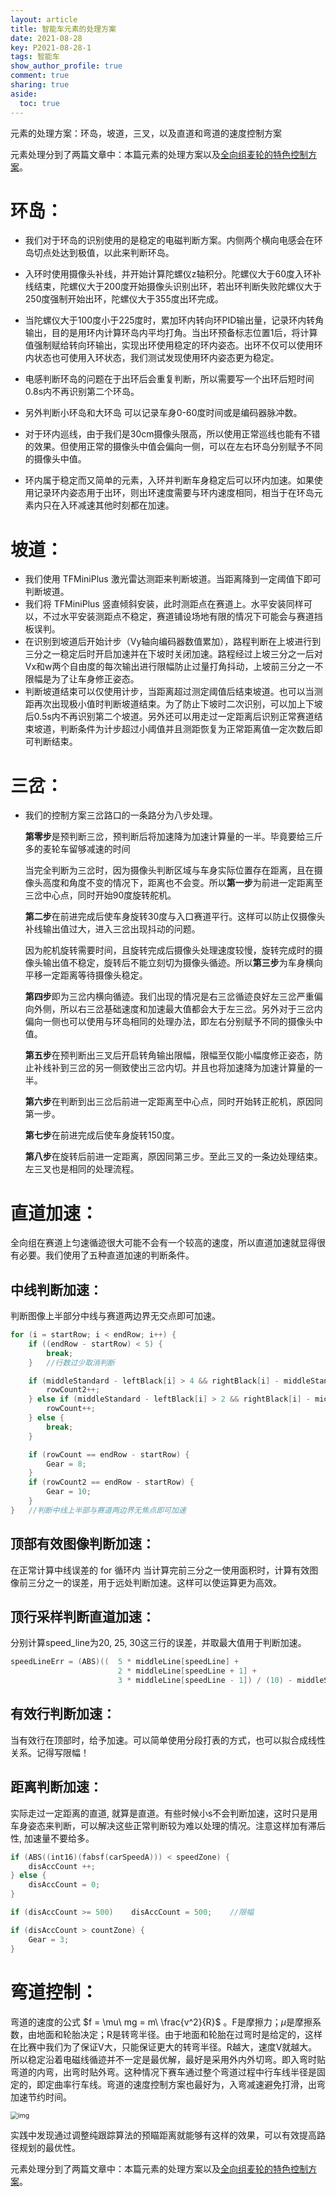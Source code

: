```yaml
---
layout: article
title: 智能车元素的处理方案
date: 2021-08-28
key: P2021-08-28-1
tags: 智能车
show_author_profile: true
comment: true
sharing: true
aside:
  toc: true
---
```


元素的处理方案：环岛，坡道，三叉，以及直道和弯道的速度控制方案

<!--more-->

元素处理分到了两篇文章中：本篇元素的处理方案以及[全向组麦轮的特色控制方案](https://ittuann.github.io/2021/08/28/CarSpControl.html)。

# 环岛：

- 我们对于环岛的识别使用的是稳定的电磁判断方案。内侧两个横向电感会在环岛切点处达到极值，以此来判断环岛。

- 入环时使用摄像头补线，并开始计算陀螺仪z轴积分。陀螺仪大于60度入环补线结束，陀螺仪大于200度开始摄像头识别出环，若出环判断失败陀螺仪大于250度强制开始出环，陀螺仪大于355度出环完成。

- 当陀螺仪大于100度小于225度时，累加环内转向环PID输出量，记录环内转角输出，目的是用环内计算环岛内平均打角。当出环预备标志位置1后，将计算值强制赋给转向环输出，实现出环使用稳定的环内姿态。出环不仅可以使用环内状态也可使用入环状态，我们测试发现使用环内姿态更为稳定。

- 电感判断环岛的问题在于出环后会重复判断，所以需要写一个出环后短时间0.8s内不再识别第二个环岛。

- 另外判断小环岛和大环岛 可以记录车身0-60度时间或是编码器脉冲数。
- 对于环内巡线，由于我们是30cm摄像头限高，所以使用正常巡线也能有不错的效果。但使用正常的摄像头中值会偏向一侧，可以在左右环岛分别赋予不同的摄像头中值。

- 环内属于稳定而又简单的元素，入环并判断车身稳定后可以环内加速。如果使用记录环内姿态用于出环，则出环速度需要与环内速度相同，相当于在环岛元素内只在入环减速其他时刻都在加速。

# 坡道：

- 我们使用 TFMiniPlus 激光雷达测距来判断坡道。当距离降到一定阈值下即可判断坡道。
- 我们将 TFMiniPlus 竖直倾斜安装，此时测距点在赛道上。水平安装同样可以，不过水平安装测距点不稳定，赛道铺设场地有限的情况下可能会与赛道挡板误判。
- 在识别到坡道后开始计步（Vy轴向编码器数值累加），路程判断在上坡进行到三分之一稳定后时开启加速并在下坡时关闭加速。路程经过上坡三分之一后对Vx和w两个自由度的每次输出进行限幅防止过量打角抖动，上坡前三分之一不限幅是为了让车身修正姿态。
- 判断坡道结束可以仅使用计步，当距离超过测定阈值后结束坡道。也可以当测距再次出现极小值时判断坡道结束。为了防止下坡时二次识别，可以加上下坡后0.5s内不再识别第二个坡道。另外还可以用走过一定距离后识别正常赛道结束坡道，判断条件为计步超过小阈值并且测距恢复为正常距离值一定次数后即可判断结束。

# 三岔：

- 我们的控制方案三岔路口的一条路分为八步处理。

  **第零步**是预判断三岔，预判断后将加速降为加速计算量的一半。毕竟要给三斤多的麦轮车留够减速的时间

  当完全判断为三岔时，因为摄像头判断区域与车身实际位置存在距离，且在摄像头高度和角度不变的情况下，距离也不会变。所以**第一步**为前进一定距离至三岔中心点，同时开始90度旋转舵机。

  **第二步**在前进完成后使车身旋转30度与入口赛道平行。这样可以防止仅摄像头补线输出值过大，进入三岔出现抖动的问题。

  因为舵机旋转需要时间，且旋转完成后摄像头处理速度较慢，旋转完成时的摄像头输出值不稳定，旋转后不能立刻切为摄像头循迹。所以**第三步**为车身横向平移一定距离等待摄像头稳定。

  **第四步**即为三岔内横向循迹。我们出现的情况是右三岔循迹良好左三岔严重偏向外侧，所以右三岔基础速度和加速最大值都会大于左三岔。另外对于三岔内偏向一侧也可以使用与环岛相同的处理办法，即左右分别赋予不同的摄像头中值。

  **第五步**在预判断出三叉后开启转角输出限幅，限幅至仅能小幅度修正姿态，防止补线补到三岔的另一侧致使出三岔内切。并且也将加速降为加速计算量的一半。

  **第六步**在判断到出三岔后前进一定距离至中心点，同时开始转正舵机，原因同第一步。

  **第七步**在前进完成后使车身旋转150度。

  **第八步**在旋转后前进一定距离，原因同第三步。至此三叉的一条边处理结束。左三叉也是相同的处理流程。

# 直道加速：

​全向组在赛道上匀速循迹很大可能不会有一个较高的速度，所以直道加速就显得很有必要。我们使用了五种直道加速的判断条件。

## 中线判断加速：

判断图像上半部分中线与赛道两边界无交点即可加速。

```c
for (i = startRow; i < endRow; i++) {
    if ((endRow - startRow) < 5) {
        break;
    }   //行数过少取消判断

    if (middleStandard - leftBlack[i] > 4 && rightBlack[i] - middleStandard > 4) {
        rowCount2++;
    } else if (middleStandard - leftBlack[i] > 2 && rightBlack[i] - middleStandard > 2) {
        rowCount++;
    } else {
        break;
    }

    if (rowCount == endRow - startRow) {
        Gear = 8;
    }
    if (rowCount2 == endRow - startRow) {
        Gear = 10;
    }
}   //判断中线上半部与赛道两边界无焦点即可加速
```

## 顶部有效图像判断加速：

在正常计算中线误差的 for 循环内 当计算完前三分之一使用面积时，计算有效图像前三分之一的误差，用于远处判断加速。这样可以使运算更为高效。

## 顶行采样判断直道加速：

分别计算speed_line为20, 25, 30这三行的误差，并取最大值用于判断加速。

```c
speedLineErr = (ABS)((  5 * middleLine[speedLine] +
                        2 * middleLine[speedLine + 1] +
                        3 * middleLine[speedLine - 1]) / (10) - middleStandard);
```

## 有效行判断加速：

当有效行在顶部时，给予加速。可以简单使用分段打表的方式，也可以拟合成线性关系。记得写限幅！

## 距离判断加速：

实际走过一定距离的直道, 就算是直道。有些时候小s不会判断加速，这时只是用车身姿态来判断，可以解决这些正常判断较为难以处理的情况。注意这样加有滞后性, 加速量不要给多。

```c
if (ABS((int16)(fabsf(carSpeedA))) < speedZone) {
    disAccCount ++;
} else {
    disAccCount = 0;
}

if (disAccCount >= 500)    disAccCount = 500;    //限幅

if (disAccCount > countZone) {
    Gear = 3;
}
```

# 弯道控制：

弯道的速度的公式 $f = \mu\ mg = m\ \frac{v^2}{R}$ 。F是摩擦力；$\mu$是摩擦系数，由地面和轮胎决定；R是转弯半径。由于地面和轮胎在过弯时是给定的，这样在比赛中我们为了保证V大，只能保证更大的转弯半径。R越大，速度V就越大。所以稳定沿着电磁线循迹并不一定是最优解，最好是采用外内外切弯。即入弯时贴弯道的内弯，出弯时贴外弯。这种情况下赛车通过整个弯道过程中行车线半径是固定的，即定曲率行车线。弯道的速度控制方案也最好为，入弯减速避免打滑，出弯加速节约时间。

<img src="https://raw.githubusercontent.com/ittuann/ittuann.github.io/main/_posts/_img/2021-08-28-CarElement1.png" alt="img" style="zoom: 75%;" />

实践中发现通过调整纯跟踪算法的预瞄距离就能够有这样的效果，可以有效提高路径规划的最优性。

元素处理分到了两篇文章中：本篇元素的处理方案以及[全向组麦轮的特色控制方案](https://ittuann.github.io/2021/08/28/CarSpControl.html)。
